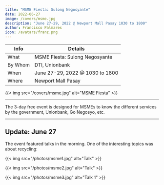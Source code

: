 ```yaml
---
title: "MSME Fiesta: Sulong Negosyante"
date: 2022-06-27
image: /covers/msme.jpg
description: "June 27-29, 2022 @ Newport Mall Pasay 1030 to 1800"
author: Francisco Palmares
icon: /avatars/franz.png
---
```




Info | Details 
--- | ---
What | MSME Fiesta: Sulong Negosyante
By Whom | DTI, Unionbank
When | June 27-29, 2022 @ 1030 to 1800
Where | Newport Mall Pasay

{{< img src="/covers/msme.jpg" alt="MSME Fiesta" >}}

---


<!-- The formal launch of the 1st Freedom Festival 2022 at Vespa Cafe -->

The 3-day free event is designed for MSMEs to know the different services by the government, Unionbank, Go Negosyo, etc. 

---

## Update: June 27

The event featured talks in the morning. One of the interesting topics was about recycling:

{{< img src="/photos/msme1.jpg" alt="Talk" >}}

{{< img src="/photos/msme2.jpg" alt="Talk" >}}

{{< img src="/photos/msme3.jpg" alt="Talk 1" >}}
<!-- 
add hotbox ref -->